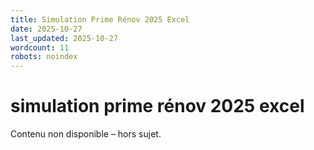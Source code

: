 ```yaml
---
title: Simulation Prime Rénov 2025 Excel
date: 2025-10-27
last_updated: 2025-10-27
wordcount: 11
robots: noindex
---
```


# simulation prime rénov 2025 excel

Contenu non disponible – hors sujet.